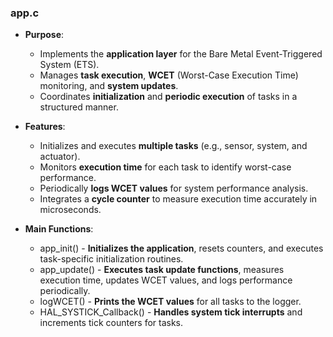 ### **app.c**
- **Purpose**:  
  - Implements the **application layer** for the Bare Metal Event-Triggered System (ETS).  
  - Manages **task execution**, **WCET** (Worst-Case Execution Time) monitoring, and **system updates**.  
  - Coordinates **initialization** and **periodic execution** of tasks in a structured manner.

- **Features**:  
  - Initializes and executes **multiple tasks** (e.g., sensor, system, and actuator).  
  - Monitors **execution time** for each task to identify worst-case performance.  
  - Periodically **logs WCET values** for system performance analysis.  
  - Integrates a **cycle counter** to measure execution time accurately in microseconds.

- **Main Functions**:  
  - app_init() - **Initializes the application**, resets counters, and executes task-specific initialization routines.  
  - app_update() - **Executes task update functions**, measures execution time, updates WCET values, and logs performance periodically.  
  - logWCET() - **Prints the WCET values** for all tasks to the logger.  
  - HAL_SYSTICK_Callback() - **Handles system tick interrupts** and increments tick counters for tasks.